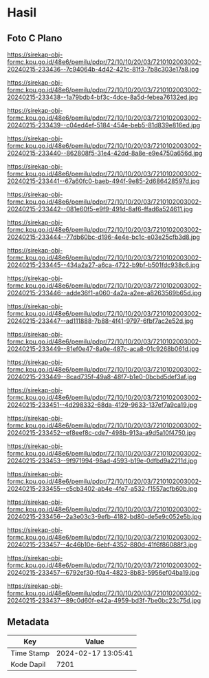 # Hasil

## Foto C Plano

https://sirekap-obj-formc.kpu.go.id/48e6/pemilu/pdpr/72/10/10/20/03/7210102003002-20240215-233436--7c94064b-4d42-421c-81f3-7b8c303e17a8.jpg

https://sirekap-obj-formc.kpu.go.id/48e6/pemilu/pdpr/72/10/10/20/03/7210102003002-20240215-233438--1a79bdb4-bf3c-4dce-8a5d-febea76132ed.jpg

https://sirekap-obj-formc.kpu.go.id/48e6/pemilu/pdpr/72/10/10/20/03/7210102003002-20240215-233439--c04ed4ef-5184-454e-beb5-81d839e816ed.jpg

https://sirekap-obj-formc.kpu.go.id/48e6/pemilu/pdpr/72/10/10/20/03/7210102003002-20240215-233440--862808f5-31e4-42dd-8a8e-e9e4750a656d.jpg

https://sirekap-obj-formc.kpu.go.id/48e6/pemilu/pdpr/72/10/10/20/03/7210102003002-20240215-233441--67a60fc0-baeb-494f-9e85-2d686428597d.jpg

https://sirekap-obj-formc.kpu.go.id/48e6/pemilu/pdpr/72/10/10/20/03/7210102003002-20240215-233442--081e60f5-e9f9-491d-8af6-ffad6a524611.jpg

https://sirekap-obj-formc.kpu.go.id/48e6/pemilu/pdpr/72/10/10/20/03/7210102003002-20240215-233444--77db60bc-d196-4e4e-bc1c-e03e25cfb3d8.jpg

https://sirekap-obj-formc.kpu.go.id/48e6/pemilu/pdpr/72/10/10/20/03/7210102003002-20240215-233445--434a2a27-a6ca-4722-b9bf-b501fdc938c6.jpg

https://sirekap-obj-formc.kpu.go.id/48e6/pemilu/pdpr/72/10/10/20/03/7210102003002-20240215-233446--adde36f1-a060-4a2a-a2ee-a8263569b65d.jpg

https://sirekap-obj-formc.kpu.go.id/48e6/pemilu/pdpr/72/10/10/20/03/7210102003002-20240215-233447--ad111888-7b88-4f41-9797-6fbf7ac2e52d.jpg

https://sirekap-obj-formc.kpu.go.id/48e6/pemilu/pdpr/72/10/10/20/03/7210102003002-20240215-233449--81ef0e47-8a0e-487c-aca8-01c9268b061d.jpg

https://sirekap-obj-formc.kpu.go.id/48e6/pemilu/pdpr/72/10/10/20/03/7210102003002-20240215-233449--8cad735f-49a8-48f7-b1e0-0bcbd5def3af.jpg

https://sirekap-obj-formc.kpu.go.id/48e6/pemilu/pdpr/72/10/10/20/03/7210102003002-20240215-233451--4d298332-68da-4129-9633-137ef7a9ca19.jpg

https://sirekap-obj-formc.kpu.go.id/48e6/pemilu/pdpr/72/10/10/20/03/7210102003002-20240215-233452--ef8eef8c-cde7-498b-913a-a9d5a10f4750.jpg

https://sirekap-obj-formc.kpu.go.id/48e6/pemilu/pdpr/72/10/10/20/03/7210102003002-20240215-233453--9f971994-98ad-4593-b19e-0dfbd9a2211d.jpg

https://sirekap-obj-formc.kpu.go.id/48e6/pemilu/pdpr/72/10/10/20/03/7210102003002-20240215-233455--c5cb3402-ab4e-4fe7-a532-f1557acfb60b.jpg

https://sirekap-obj-formc.kpu.go.id/48e6/pemilu/pdpr/72/10/10/20/03/7210102003002-20240215-233456--2a3e03c3-9efb-4182-bd80-de5e9c052e5b.jpg

https://sirekap-obj-formc.kpu.go.id/48e6/pemilu/pdpr/72/10/10/20/03/7210102003002-20240215-233457--4c46b10e-6ebf-4352-880d-41f6f86088f3.jpg

https://sirekap-obj-formc.kpu.go.id/48e6/pemilu/pdpr/72/10/10/20/03/7210102003002-20240215-233457--6792ef30-f0a4-4823-8b83-5956ef04ba19.jpg

https://sirekap-obj-formc.kpu.go.id/48e6/pemilu/pdpr/72/10/10/20/03/7210102003002-20240215-233437--89c0d60f-e42a-4959-bd3f-7be0bc23c75d.jpg


## Metadata

| Key        | Value               |
| ---------- | ------------------- |
| Time Stamp | 2024-02-17 13:05:41 |
| Kode Dapil | 7201                |




